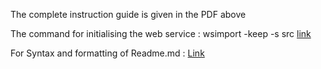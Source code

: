 The complete instruction guide is given in the PDF above

The command for initialising the web service : wsimport -keep -s src [link](https://apps.learnwebservices.com/services/tempconverter?wsdl)


For Syntax and formatting of Readme.md : [Link](https://docs.github.com/en/get-started/writing-on-github/getting-started-with-writing-and-formatting-on-github/basic-writing-and-formatting-syntax)
